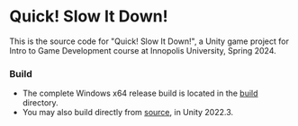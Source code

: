 # Quick! Slow It Down!

This is the source code for "Quick! Slow It Down!", a Unity game project for Intro to Game Development course at Innopolis University, Spring 2024.

### Build

- The complete Windows x64 release build is located in the [build](build) directory.
- You may also build directly from [source](source/Quick-Slow-It-Down), in Unity 2022.3.
